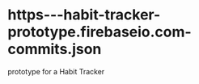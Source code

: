 https---habit-tracker-prototype.firebaseio.com-commits.json
===========================================================

prototype for a Habit Tracker
